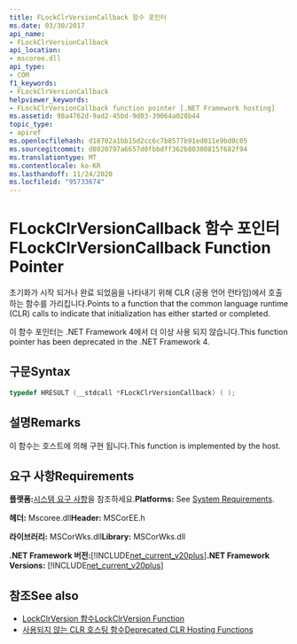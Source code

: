 ```yaml
---
title: FLockClrVersionCallback 함수 포인터
ms.date: 03/30/2017
api_name:
- FLockClrVersionCallback
api_location:
- mscoree.dll
api_type:
- COM
f1_keywords:
- FLockClrVersionCallback
helpviewer_keywords:
- FLockClrVersionCallback function pointer [.NET Framework hosting]
ms.assetid: 98a4762d-9ad2-45bd-9d03-39064a028b44
topic_type:
- apiref
ms.openlocfilehash: d18702a1bb15d2cc6c7b8577b91ed011e9bd0c05
ms.sourcegitcommit: d8020797a6657d0fbbdff362b80300815f682f94
ms.translationtype: MT
ms.contentlocale: ko-KR
ms.lasthandoff: 11/24/2020
ms.locfileid: "95733674"
---
```

# <a name="flockclrversioncallback-function-pointer"></a><span data-ttu-id="81ea0-102">FLockClrVersionCallback 함수 포인터</span><span class="sxs-lookup"><span data-stu-id="81ea0-102">FLockClrVersionCallback Function Pointer</span></span>

<span data-ttu-id="81ea0-103">초기화가 시작 되거나 완료 되었음을 나타내기 위해 CLR (공용 언어 런타임)에서 호출 하는 함수를 가리킵니다.</span><span class="sxs-lookup"><span data-stu-id="81ea0-103">Points to a function that the common language runtime (CLR) calls to indicate that initialization has either started or completed.</span></span>  
  
 <span data-ttu-id="81ea0-104">이 함수 포인터는 .NET Framework 4에서 더 이상 사용 되지 않습니다.</span><span class="sxs-lookup"><span data-stu-id="81ea0-104">This function pointer has been deprecated in the .NET Framework 4.</span></span>  
  
## <a name="syntax"></a><span data-ttu-id="81ea0-105">구문</span><span class="sxs-lookup"><span data-stu-id="81ea0-105">Syntax</span></span>  
  
```cpp  
typedef HRESULT (__stdcall *FLockClrVersionCallback) ( );  
```  
  
## <a name="remarks"></a><span data-ttu-id="81ea0-106">설명</span><span class="sxs-lookup"><span data-stu-id="81ea0-106">Remarks</span></span>  

 <span data-ttu-id="81ea0-107">이 함수는 호스트에 의해 구현 됩니다.</span><span class="sxs-lookup"><span data-stu-id="81ea0-107">This function is implemented by the host.</span></span>  
  
## <a name="requirements"></a><span data-ttu-id="81ea0-108">요구 사항</span><span class="sxs-lookup"><span data-stu-id="81ea0-108">Requirements</span></span>  

 <span data-ttu-id="81ea0-109">**플랫폼:**[시스템 요구 사항](../../get-started/system-requirements.md)을 참조하세요.</span><span class="sxs-lookup"><span data-stu-id="81ea0-109">**Platforms:** See [System Requirements](../../get-started/system-requirements.md).</span></span>  
  
 <span data-ttu-id="81ea0-110">**헤더:** Mscoree.dll</span><span class="sxs-lookup"><span data-stu-id="81ea0-110">**Header:** MSCorEE.h</span></span>  
  
 <span data-ttu-id="81ea0-111">**라이브러리:** MSCorWks.dll</span><span class="sxs-lookup"><span data-stu-id="81ea0-111">**Library:** MSCorWks.dll</span></span>  
  
 <span data-ttu-id="81ea0-112">**.NET Framework 버전:**[!INCLUDE[net_current_v20plus](../../../../includes/net-current-v20plus-md.md)]</span><span class="sxs-lookup"><span data-stu-id="81ea0-112">**.NET Framework Versions:** [!INCLUDE[net_current_v20plus](../../../../includes/net-current-v20plus-md.md)]</span></span>  
  
## <a name="see-also"></a><span data-ttu-id="81ea0-113">참조</span><span class="sxs-lookup"><span data-stu-id="81ea0-113">See also</span></span>

- [<span data-ttu-id="81ea0-114">LockClrVersion 함수</span><span class="sxs-lookup"><span data-stu-id="81ea0-114">LockClrVersion Function</span></span>](lockclrversion-function.md)
- [<span data-ttu-id="81ea0-115">사용되지 않는 CLR 호스팅 함수</span><span class="sxs-lookup"><span data-stu-id="81ea0-115">Deprecated CLR Hosting Functions</span></span>](deprecated-clr-hosting-functions.md)
